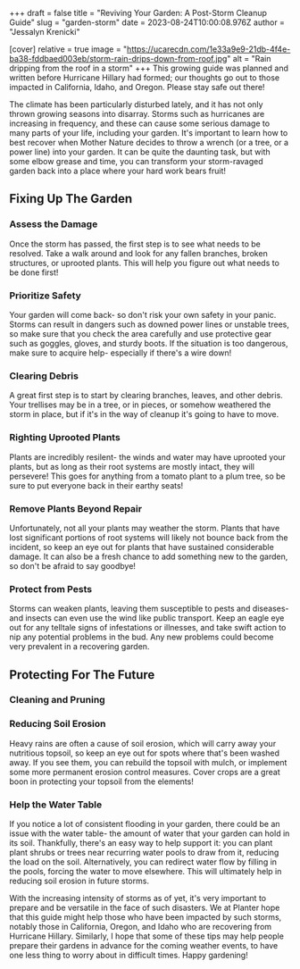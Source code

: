+++
draft = false
title = "Reviving Your Garden: A Post-Storm Cleanup Guide"
slug = "garden-storm"
date = 2023-08-24T10:00:08.976Z
author = "Jessalyn Krenicki"


[cover]
relative = true
image = "https://ucarecdn.com/1e33a9e9-21db-4f4e-ba38-fddbaed003eb/storm-rain-drips-down-from-roof.jpg"
alt = "Rain dripping from the roof in a storm"
+++
This growing guide was planned and written before Hurricane Hillary had formed; our thoughts go out to those impacted in California, Idaho, and Oregon. Please stay safe out there!



The climate has been particularly disturbed lately, and it has not only thrown growing seasons into disarray. Storms such as hurricanes are increasing in frequency, and these can cause some serious damage to many parts of your life, including your garden. It's important to learn how to best recover when Mother Nature decides to throw a wrench (or a tree, or a power line) into your garden. It can be quite the daunting task, but with some elbow grease and time, you can transform your storm-ravaged garden back into a place where your hard work bears fruit!

## Fixing Up The Garden

### Assess the Damage

Once the storm has passed, the first step is to see what needs to be resolved. Take a walk around and look for any fallen branches, broken structures, or uprooted plants. This will help you figure out what needs to be done first!

### Prioritize Safety

Your garden will come back- so don't risk your own safety in your panic. Storms can result in dangers such as downed power lines or unstable trees, so make sure that you check the area carefully and use protective gear such as goggles, gloves, and sturdy boots. If the situation is too dangerous, make sure to acquire help- especially if there's a wire down!

### Clearing Debris

A great first step is to start by clearing branches, leaves, and other debris. Your trellises may be in a tree, or in pieces, or somehow weathered the storm in place, but if it's in the way of cleanup it's going to have to move. 

### Righting Uprooted Plants

Plants are incredibly resilent- the winds and water may have uprooted your plants, but as long as their root systems are mostly intact, they will persevere! This goes for anything from a tomato plant to a plum tree, so be sure to put everyone back in their earthy seats!

### Remove Plants Beyond Repair

Unfortunately, not all your plants may weather the storm. Plants that have lost significant portions of root systems will likely not bounce back from the incident, so keep an eye out for plants that have sustained considerable damage. It can also be a fresh chance to add something new to the garden, so don't be afraid to say goodbye!

### Protect from Pests

Storms can weaken plants, leaving them susceptible to pests and diseases- and insects can even use the wind like public transport. Keep an eagle eye out for any telltale signs of infestations or illnesses, and take swift action to nip any potential problems in the bud. Any new problems could become very prevalent in a recovering garden.

## Protecting For The Future

### Cleaning and Pruning

### Reducing Soil Erosion

Heavy rains are often a cause of soil erosion, which will carry away your nutritious topsoil, so keep an eye out for spots where that's been washed away. If you see them, you can rebuild the topsoil with mulch, or implement some more permanent erosion control measures. Cover crops are a great boon in protecting your topsoil from the elements!

### Help the Water Table

If you notice a lot of consistent flooding in your garden, there could be an issue with the water table- the amount of water that your garden can hold in its soil. Thankfully, there's an easy way to help support it: you can plant plant shrubs or trees near recurring water pools to draw from it, reducing the load on the soil. Alternatively, you can redirect water flow by filling in the pools, forcing the water to move elsewhere. This will ultimately help in reducing soil erosion in future storms.

With the increasing intensity of storms as of yet, it's very important to prepare and be versatile in the face of such disasters. We at Planter hope that this guide might help those who have been impacted by such storms, notably those in California, Oregon, and Idaho who are recovering from Hurricane Hillary. Similarly, I hope that some of these tips may help people prepare their gardens in advance for the coming weather events, to have one less thing to worry about in difficult times. Happy gardening!
